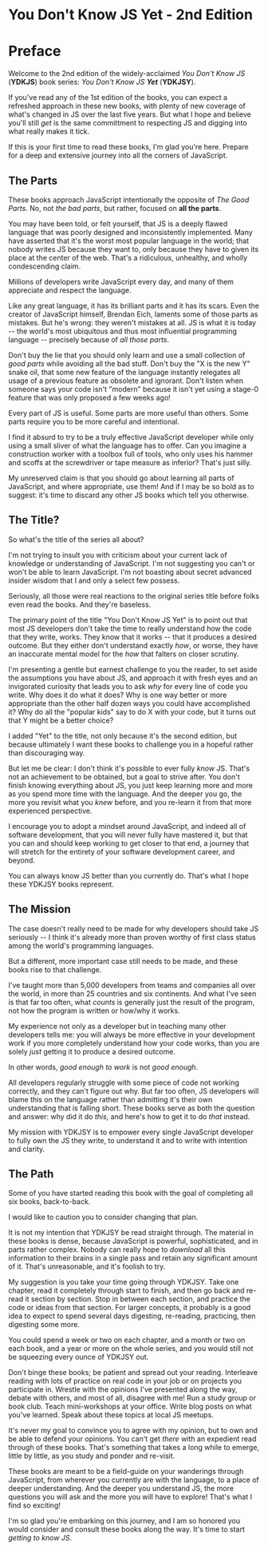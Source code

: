 # You Don't Know JS Yet - 2nd Edition
# Preface

Welcome to the 2nd edition of the widely-acclaimed *You Don't Know JS* (**YDKJS**) book series: *You Don't Know JS **Yet*** (**YDKJSY**).

If you've read any of the 1st edition of the books, you can expect a refreshed approach in these new books, with plenty of new coverage of what's changed in JS over the last five years. But what I hope and believe you'll still *get* is the same committment to respecting JS and digging into what really makes it tick.

If this is your first time to read these books, I'm glad you're here. Prepare for a deep and extensive journey into all the corners of JavaScript.

## The Parts

These books approach JavaScript intentionally the opposite of *The Good Parts*. No, not *the bad parts*, but rather, focused on **all the parts**.

You may have been told, or felt yourself, that JS is a deeply flawed language that was poorly designed and inconsistently implemented. Many have asserted that it's the worst most popular language in the world; that nobody writes JS because they want to, only because they have to given its place at the center of the web. That's a ridiculous, unhealthy, and wholly condescending claim.

Millions of developers write JavaScript every day, and many of them appreciate and respect the language.

Like any great language, it has its brilliant parts and it has its scars. Even the creator of JavaScript himself, Brendan Eich, laments some of those parts as mistakes. But he's wrong: they weren't mistakes at all. JS is what it is today -- the world's most ubiquitous and thus most influential programming language -- precisely because of *all those parts*.

Don't buy the lie that you should only learn and use a small collection of *good parts* while avoiding all the bad stuff. Don't buy the "X is the new Y" snake oil, that some new feature of the language instantly relegates all usage of a previous feature as obsolete and ignorant. Don't listen when someone says your code isn't "modern" because it isn't yet using a stage-0 feature that was only proposed a few weeks ago!

Every part of JS is useful. Some parts are more useful than others. Some parts require you to be more careful and intentional.

I find it absurd to try to be a truly effective JavaScript developer while only using a small sliver of what the language has to offer. Can you imagine a construction worker with a toolbox full of tools, who only uses his hammer and scoffs at the screwdriver or tape measure as inferior? That's just silly.

My unreserved claim is that you should go about learning all parts of JavaScript, and where appropriate, use them! And if I may be so bold as to suggest: it's time to discard any other JS books which tell you otherwise.

## The Title?

So what's the title of the series all about?

I'm not trying to insult you with criticism about your current lack of knowledge or understanding of JavaScript. I'm not suggesting you can't or won't be able to learn JavaScript. I'm not boasting about secret advanced insider wisdom that I and only a select few possess.

Seriously, all those were real reactions to the original series title before folks even read the books. And they're baseless.

The primary point of the title "You Don't Know JS Yet" is to point out that most JS developers don't take the time to really understand how the code that they write, works. They know that it works -- that it produces a desired outcome. But they either don't understand exactly *how*, or worse, they have an inaccurate mental model for the *how* that falters on closer scrutiny.

I'm presenting a gentle but earnest challenge to you the reader, to set aside the assumptions you have about JS, and approach it with fresh eyes and an invigorated curiosity that leads you to ask *why* for every line of code you write. Why does it do what it does? Why is one way better or more appropriate than the other half dozen ways you could have accomplished it? Why do all the "popular kids" say to do X with your code, but it turns out that Y might be a better choice?

I added "Yet" to the title, not only because it's the second edition, but because ultimately I want these books to challenge you in a hopeful rather than discouraging way.

But let me be clear: I don't think it's possible to ever fully *know* JS. That's not an achievement to be obtained, but a goal to strive after. You don't finish knowing everything about JS, you just keep learning more and more as you spend more time with the language. And the deeper you go, the more you revisit what you *knew* before, and you re-learn it from that more experienced perspective.

I encourage you to adopt a mindset around JavaScript, and indeed all of software development, that you will never fully have mastered it, but that you can and should keep working to get closer to that end, a journey that will stretch for the entirety of your software development career, and beyond.

You can always know JS better than you currently do. That's what I hope these YDKJSY books represent.

## The Mission

The case doesn't really need to be made for why developers should take JS seriously -- I think it's already more than proven worthy of first class status among the world's programming languages.

But a different, more important case still needs to be made, and these books rise to that challenge.

I've taught more than 5,000 developers from teams and companies all over the world, in more than 25 countries and six continents. And what I've seen is that far too often, what *counts* is generally just the result of the program, not how the program is written or how/why it works.

My experience not only as a developer but in teaching many other developers tells me: you will always be more effective in your development work if you more completely understand how your code works, than you are solely *just* getting it to produce a desired outcome.

In other words, *good enough to work* is not *good enough*.

All developers regularly struggle with some piece of code not working correctly, and they can't figure out why. But far too often, JS developers will blame this on the language rather than admitting it's their own understanding that is falling short. These books serve as both the question and answer: why did it do *this*, and here's how to get it to do *that* instead.

My mission with YDKJSY is to empower every single JavaScript developer to fully own the JS they write, to understand it and to write with intention and clarity.

## The Path

Some of you have started reading this book with the goal of completing all six books, back-to-back.

I would like to caution you to consider changing that plan.

It is not my intention that YDKJSY be read straight through. The material in these books is dense, because JavaScript is powerful, sophisticated, and in parts rather complex. Nobody can really hope to *download* all this information to their brains in a single pass and retain any significant amount of it. That's unreasonable, and it's foolish to try.

My suggestion is you take your time going through YDKJSY. Take one chapter, read it completely through start to finish, and then go back and re-read it section by section. Stop in between each section, and practice the code or ideas from that section. For larger concepts, it probably is a good idea to expect to spend several days digesting, re-reading, practicing, then digesting some more.

You could spend a week or two on each chapter, and a month or two on each book, and a year or more on the whole series, and you would still not be squeezing every ounce of YDKJSY out.

Don't binge these books; be patient and spread out your reading. Interleave reading with lots of practice on real code in your job or on projects you participate in. Wrestle with the opinions I've presented along the way, debate with others, and most of all, disagree with me! Run a study group or book club. Teach mini-workshops at your office. Write blog posts on what you've learned. Speak about these topics at local JS meetups.

It's never my goal to convince you to agree with my opinion, but to own and be able to defend your opinions. You can't get *there* with an expedient read through of these books. That's something that takes a long while to emerge, little by little, as you study and ponder and re-visit.

These books are meant to be a field-guide on your wanderings through JavaScript, from wherever you currently are with the language, to a place of deeper understanding. And the deeper you understand JS, the more questions you will ask and the more you will have to explore! That's what I find so exciting!

I'm so glad you're embarking on this journey, and I am so honored you would consider and consult these books along the way. It's time to start *getting to know JS*.
